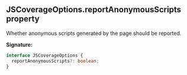 ## JSCoverageOptions.reportAnonymousScripts property

Whether anonymous scripts generated by the page should be reported.

**Signature:**

```typescript
interface JSCoverageOptions {
  reportAnonymousScripts?: boolean;
}
```
